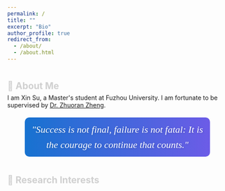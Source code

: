 ```yaml
---
permalink: /
title: ""
excerpt: "Bio"
author_profile: true
redirect_from: 
  - /about/
  - /about.html
---
```

## 👋 About Me
I am Xin Su, a Master's student at Fuzhou University. I am fortunate to be supervised by [Dr. Zhuoran Zheng](https://scholar.google.com/citations?user=pXzPL-sAAAAJ&hl=zh-CN&oi=ao).
<div id="motto" class="simple-motto">"Success is not final, failure is not fatal: It is the courage to continue that counts." </div>

<style>
.simple-motto {
    font-style: italic;
    font-size: 22px;
    color: #333;
    margin: 20px 0;
    text-align: center;
    font-family: 'Georgia', serif;
    font-weight: 500;
    max-width: 80%;
    margin-left: auto;
    margin-right: auto;
    line-height: 1.6;
    background: linear-gradient(to right, #1772d0, #6c5ce7);
    padding: 10px;
    border-radius: 10px;
    color: white;
    text-shadow: 1px 1px 5px rgba(0, 0, 0, 0.2);
}
</style>
## 🔬 Research Interests
<div class="research-areas">
    My research focuses on the following key areas:

<div class="research-areas">
    <div class="research-item" data-tooltip="UHD Image Restoration, All-in-one Image Restoration, Advanced Restoration Models">
        <div class="research-icon">🖼️</div>
        <div class="research-content">
            <h3>UHD & All-in-one Image Restoration</h3>
            <p>Focusing on developing innovative solutions for ultra-high-definition (UHD) image restoration and comprehensive image restoration models.</p>
        </div>
    </div>

    <div class="research-item" data-tooltip="AIGC, Visual Quality, Content Creation">
        <div class="research-icon">🤖</div> 
        <div class="research-content">
            <h3>AIGC Technology</h3>
            <p>Exploring how artificial intelligence generates content, enhancing the creation process in various artistic fields.</p>
        </div>
    </div>

</div>
# 📰 News
<!-- <div class="news-container"> -->


<!-- </div> -->
# 💬 Academic Services
-

# 📖 Educations&Experience
- Aug'2023-Present: Master Student, Fuzhou University, Fuzhou.  
- Sep'2019-Jul'2023: B.Eng (Telecommunication Engineering), Jimei University, Xiamen.


<style>
.research-areas {
    background: rgba(255, 255, 255, 0.95);
    padding: 30px;
    border-radius: 16px;
    margin: 25px 0;
    box-shadow: 0 4px 12px rgba(158, 118, 180, 0.1);
    border: 1px solid rgba(199, 160, 227, 0.2);
}

.research-item {
    background: rgba(255, 255, 255, 0.95);
    padding: 25px;
    margin: 20px 0;
    border-radius: 12px;
    box-shadow: 0 2px 10px rgba(158, 118, 180, 0.05);
    transition: all 0.3s ease;
    border: 1px solid rgba(199, 160, 227, 0.1);
    display: flex;
    align-items: flex-start;
    position: relative;
}

.research-icon {
    color: #8e44ad;
    font-size: 26px;
    margin-right: 15px;
    transition: all 0.4s ease;
}

.research-content h3 {
    margin: 0 0 10px 0;
    font-size: 1.3em;
    font-weight: 600;
    background: linear-gradient(120deg, #8e44ad, #9b59b6);
    -webkit-background-clip: text;
    background-clip: text;
    -webkit-text-fill-color: transparent;
    letter-spacing: 0.3px;
}

.research-content p {
    margin: 0;
    color: #555;
    line-height: 1.6;
    font-size: 0.95em;
}

/* 添加页面加载动画 */
@keyframes fadeInUp {
    from {
        opacity: 0;
        transform: translateY(15px);
    }
    to {
        opacity: 1;
        transform: translateY(0);
    }
}

/* 为主要内容块添加动画 */
.research-areas,
.news-section,
.papers-section,
h1, h2, h3 {
    animation: fadeInUp 0.7s ease-out forwards;
    animation-timing-function: cubic-bezier(0.215, 0.61, 0.355, 1);
    opacity: 0;
}

/* 为不同部分设置不同的动画延迟 */
h1 { animation-delay: 0.2s; }
.research-areas { animation-delay: 0.4s; }
.news-section { animation-delay: 0.6s; }
.papers-section { animation-delay: 0.8s; }

/* 增强研究领域卡片的动画效果 */
.research-item {
    transition: all 0.4s cubic-bezier(0.4, 0, 0.2, 1);
    position: relative;
    overflow: hidden;
}

.research-item::before {
    content: '';
    position: absolute;
    top: 0;
    left: 0;
    width: 100%;
    height: 100%;
    background: linear-gradient(120deg, transparent 0%, transparent 50%, rgba(214, 168, 230, 0.2) 50%, transparent 51%, transparent 100%);
    transform: translateX(-100%);
    transition: all 0.6s;
}

.research-item:hover::before {
    transform: translateX(100%);
}

.research-item:hover {
    transform: translateY(-3px);
    box-shadow: 0 8px 15px rgba(158, 118, 180, 0.15);
    border-color: rgba(158, 118, 180, 0.3);
}

/* 为图标添加旋转动画 */
.research-icon {
    transition: transform 0.6s cubic-bezier(0.4, 0, 0.2, 1);
}

.research-item:hover .research-icon {
    transform: rotate(5deg) scale(1.1);
    color: #9b59b6;
}

/* 添加鼠标跟随效果 */
.research-item:hover::after {
    content: '';
    position: absolute;
    bottom: 0;
    left: 0;
    width: 30%;
    height: 2px;
    background: linear-gradient(90deg, #8e44ad, transparent);
    opacity: 0.6;
    transition: all 0.3s ease;
    width: 80%;
}

/* 添加粒子背景的容器 */
#particles-js {
    position: fixed;
    top: 0;
    left: 0;
    width: 100%;
    height: 100%;
    z-index: -1;
    background: linear-gradient(135deg, #f9f4fc 0%, #eee6f3 100%);
}

/* 确保内容在粒子之上 */
.wrapper {
    position: relative;
    z-index: 1;
}

/* 为内容添加玻璃态效果 */
.research-areas,
.news-section,
.papers-section {
    background: rgba(255, 255, 255, 0.92);
    backdrop-filter: blur(10px);
    -webkit-backdrop-filter: blur(10px);
    border: 1px solid rgba(199, 160, 227, 0.25);
    border-radius: 15px;
    padding: 25px;
    margin: 20px 0;
    box-shadow: 0 4px 15px rgba(158, 118, 180, 0.08);
}
</style>

<!-- 添加粒子背景容器 -->
<div id="particles-js"></div>

<!-- 添加粒子效果的脚本 -->
<script src="https://cdn.jsdelivr.net/particles.js/2.0.0/particles.min.js"></script>
<script>
document.addEventListener('DOMContentLoaded', () => {
    particlesJS('particles-js', {
        particles: {
            number: {
                value: 50,
                density: {
                    enable: true,
                    value_area: 1000
                }
            },
            color: {
                value: ['#9b59b6', '#8e44ad', '#c39bd3', '#af7ac5']
            },
            opacity: {
                value: 0.3,
                random: true,
                anim: {
                    enable: true,
                    speed: 1,
                    opacity_min: 0.1,
                    sync: false
                }
            },
            size: {
                value: 3,
                random: true,
                anim: {
                    enable: true,
                    speed: 2,
                    size_min: 0.3,
                    sync: false
                }
            },
            line_linked: {
                enable: true,
                distance: 150,
                color: '#8e44ad',
                opacity: 0.2,
                width: 1
            },
            move: {
                enable: true,
                speed: 1.2,
                direction: 'none',
                random: true,
                straight: false,
                out_mode: 'out',
                bounce: false
            }
        },
        interactivity: {
            detect_on: 'canvas',
            events: {
                onhover: {
                    enable: true,
                    mode: 'bubble'
                },
                onclick: {
                    enable: true,
                    mode: 'push'
                },
                resize: true
            },
            modes: {
                bubble: {
                    distance: 150,
                    size: 6,
                    duration: 2,
                    opacity: 0.6,
                    speed: 3
                },
                push: {
                    particles_nb: 3
                }
            }
        }
    });
    
    // 添加鼠标跟随效果
    document.querySelectorAll('.research-item').forEach(item => {
        item.addEventListener('mousemove', function(e) {
            const x = e.clientX - this.getBoundingClientRect().left;
            const y = e.clientY - this.getBoundingClientRect().top;
            this.style.setProperty('--x', `${x}px`);
            this.style.setProperty('--y', `${y}px`);
        });
    });
});
</script>
